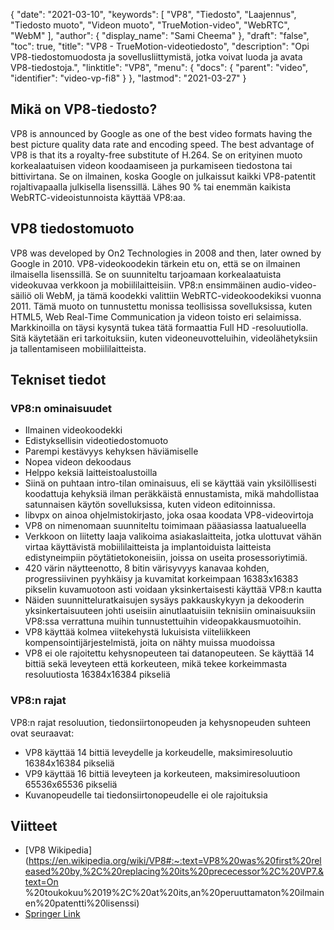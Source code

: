 {
  "date": "2021-03-10",
  "keywords": [
"VP8",
"Tiedosto",
"Laajennus",
"Tiedosto muoto",
"Videon muoto",
"TrueMotion-video",
"WebRTC",
"WebM"
],
  "author": {
    "display_name": "Sami Cheema"
},
  "draft": "false",
  "toc": true,
  "title": "VP8 - TrueMotion-videotiedosto",
  "description": "Opi VP8-tiedostomuodosta ja sovellusliittymistä, jotka voivat luoda ja avata VP8-tiedostoja.",
  "linktitle": "VP8",
  "menu": {
    "docs": {
      "parent": "video",
      "identifier": "video-vp-fi8"
}
},
  "lastmod": "2021-03-27"
}

## Mikä on VP8-tiedosto?

VP8 is announced by Google as one of the best video formats having the best picture quality data rate and encoding speed. The best advantage of VP8 is that its a royalty-free substitute of H.264. Se on erityinen muoto korkealaatuisen videon koodaamiseen ja purkamiseen tiedostona tai bittivirtana. Se on ilmainen, koska Google on julkaissut kaikki VP8-patentit rojaltivapaalla julkisella lisenssillä. Lähes 90 % tai enemmän kaikista WebRTC-videoistunnoista käyttää VP8:aa.

## VP8 tiedostomuoto

VP8 was developed by On2 Technologies in 2008 and then, later owned by Google in 2010. VP8-videokoodekin tärkein etu on, että se on ilmainen ilmaisella lisenssillä. Se on suunniteltu tarjoamaan korkealaatuista videokuvaa verkkoon ja mobiililaitteisiin. VP8:n ensimmäinen audio-video-säiliö oli WebM, ja tämä koodekki valittiin WebRTC-videokoodekiksi vuonna 2011. Tämä muoto on tunnustettu monissa teollisissa sovelluksissa, kuten HTML5, Web Real-Time Communication ja videon toisto eri selaimissa. Markkinoilla on täysi kysyntä tukea tätä formaattia Full HD -resoluutiolla. Sitä käytetään eri tarkoituksiin, kuten videoneuvotteluihin, videolähetyksiin ja tallentamiseen mobiililaitteista.

## Tekniset tiedot ##

### VP8:n ominaisuudet
 
 *  Ilmainen videokoodekki
* Edistyksellisin videotiedostomuoto
* Parempi kestävyys kehyksen häviämiselle
* Nopea videon dekoodaus
* Helppo keksiä laitteistoalustoilla
* Siinä on puhtaan intro-tilan ominaisuus, eli se käyttää vain yksilöllisesti koodattuja kehyksiä ilman peräkkäistä ennustamista, mikä mahdollistaa satunnaisen käytön sovelluksissa, kuten videon editoinnissa.
* libvpx on ainoa ohjelmistokirjasto, joka osaa koodata VP8-videovirtoja
* VP8 on nimenomaan suunniteltu toimimaan pääasiassa laatualueella
* Verkkoon on liitetty laaja valikoima asiakaslaitteita, jotka ulottuvat vähän virtaa käyttävistä mobiililaitteista ja implantoiduista laitteista edistyneimpiin pöytätietokoneisiin, joissa on useita prosessoriytimiä.
* 420 värin näytteenotto, 8 bitin värisyvyys kanavaa kohden, progressiivinen pyyhkäisy ja kuvamitat korkeimpaan 16383x16383 pikselin kuvamuotoon asti voidaan yksinkertaisesti käyttää VP8:n kautta
* Näiden suunnitteluratkaisujen sysäys pakkauskykyyn ja dekooderin yksinkertaisuuteen johti useisiin ainutlaatuisiin teknisiin ominaisuuksiin VP8:ssa verrattuna muihin tunnustettuihin videopakkausmuotoihin.
* VP8 käyttää kolmea viitekehystä lukuisista viiteliikkeen kompensointijärjestelmistä, joita on nähty muissa muodoissa
* VP8 ei ole rajoitettu kehysnopeuteen tai datanopeuteen. Se käyttää 14 bittiä sekä leveyteen että korkeuteen, mikä tekee korkeimmasta resoluutiosta 16384x16384 pikseliä

### VP8:n rajat

VP8:n rajat resoluution, tiedonsiirtonopeuden ja kehysnopeuden suhteen ovat seuraavat:

* VP8 käyttää 14 bittiä leveydelle ja korkeudelle, maksimiresoluutio 16384x16384 pikseliä
* VP9 käyttää 16 bittiä leveyteen ja korkeuteen, maksimiresoluutioon 65536x65536 pikseliä
* Kuvanopeudelle tai tiedonsiirtonopeudelle ei ole rajoituksia
 
 
## Viitteet

 * [VP8 Wikipedia](https://en.wikipedia.org/wiki/VP8#:~:text=VP8%20was%20first%20released%20by,%2C%20replacing%20its%20prececessor%2C%20VP7.&text=On %20toukokuu%2019%2C%20at%20its,an%20peruuttamaton%20ilmainen%20patentti%20lisenssi)
 * [Springer Link](https://link.springer.com/chapter/10.1007/978-81-322-1157-0_32)

